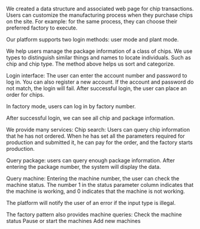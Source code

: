 We created a data structure and associated web page for chip transactions.
Users can customize the manufacturing process when they purchase chips on the site. For example: for the same process, they can choose their preferred factory to execute.

Our platform supports two login methods: user mode and plant mode.

We help users manage the package information of a class of chips. We use types to distinguish similar things and names to locate individuals. Such as chip and chip type. The method above helps us sort and categorize.

Login interface:
The user can enter the account number and password to log in. You can also register a new account. If the account and password do not match, the login will fail. After successful login, the user can place an order for chips.

In factory mode, users can log in by factory number.

After successful login, we can see all chip and package information.

We provide many services:
Chip search: Users can query chip information that he has not ordered. When he has set all the parameters required for production and submitted it, he can pay for the order, and the factory starts production.

Query package: users can query enough package information. After entering the package number, the system will display the data.

Query machine: Entering the machine number, the user can check the machine status. The number 1 in the status parameter column indicates that the machine is working, and 0 indicates that the machine is not working.

The platform will notify the user of an error if the input type is illegal.

The factory pattern also provides machine queries: 
Check the machine status
Pause or start the machines
Add new machines
